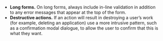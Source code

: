 - **Long forms.** On long forms, always include in-line validation in addition to any error messages that appear at the top of the form.
- **Destructive actions.** If an action will result in destroying a user’s work (for example, deleting an application) use a more intrusive pattern, such as a confirmation modal dialogue, to allow the user to confirm that this is what they want.
